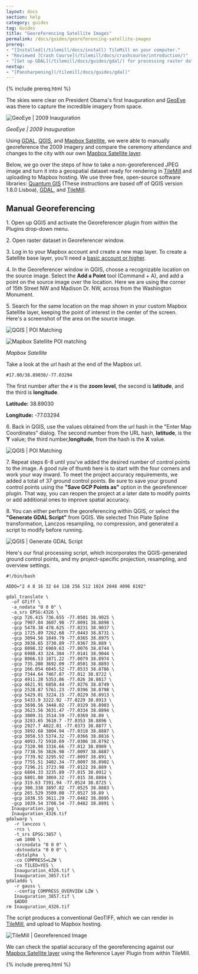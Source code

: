 ```yaml
---
layout: docs
section: help
category: guides
tag: Guides
title: "Georeferencing Satellite Images"
permalink: /docs/guides/georeferencing-satellite-images
prereq:
- "[Installed](/tilemill/docs/install) TileMill on your computer."
- "Reviewed [Crash Course](/tilemill/docs/crashcourse/introduction/)"
- "[Set up GDAL](/tilemill/docs/guides/gdal/) for processing raster data in the terminal."
nextup:
- "[Pansharpening](/tilemill/docs/guides/gdal)"
---
```


{% include prereq.html %}

The skies were clear on President Obama's first Inauguration and  [GeoEye](http://geoeye.com/CorpSite/) was there to capture the incredible imagery from space.

![GeoEye | 2009 Inauguration](http://farm9.staticflickr.com/8354/8380566083_f2e66936a9_o.jpg)

*GeoEye | 2009 Inauguration*
<!--more-->

Using [GDAL](http://www.gdal.org/), [QGIS](http://www.qgis.org), and [Mapbox Satellite](http://mapbox.com/blog/mapbox-satellite/), we were able to manually georeference the 2009 imagery and compare the ceremony attendance and changes to the city with our own [Mapbox Satellite layer](http://mapbox.com/blog/mapbox-satellite/).

Below, we go over the steps of how to take a non-georeferenced JPEG image and turn it into a geospatial dataset ready for rendering in [TileMill](http://mapbox.com/tilemill/) and uploading to Mapbox hosting. We use three free, open-source software libraries: [Quantum GIS](http://hub.qgis.org/projects/quantum-gis/wiki/Download) (These instructions are based off of QGIS version 1.8.0 Lisboa), [GDAL](http://www.gdal.org/), and [TileMill](http://mapbox.com/tilemill/).

## Manual Georeferencing ##

1\. Open up QGIS and activate the Georeferencer plugin from within the Plugins drop-down menu.

2\. Open raster dataset in Georeferencer window.

3\. Log in to your Mapbox account and create a new map layer. To create a Satellite base layer, you'll need a [basic account or higher](http://mapbox.com/plans/).

4\. In the Georeferencer window in QGIS, choose a recognizable location on the source image. Select the **Add a Point** tool (Command + A), and add a point on the source image over the location. Here we are using the corner of 15th Street NW and Madison Dr. NW, across from the Washington Monument.

5\. Search for the same location on the map shown in your custom Mapbox Satellite layer, keeping the point of interest in the center of the screen.  Here's a screenshot of the area on the source image.

![QGIS | POI Matching](http://farm9.staticflickr.com/8046/8380963926_b3a0689e17_b.jpg)

![Mapbox Satellite POI matching](http://farm9.staticflickr.com/8196/8383025229_89875305ce_b.jpg)


*Mapbox Satellite*


Take a look at the url hash at the end of the Mapbox url.


    #17.00/38.89030/-77.03294


The first number after the <code>#</code> is the **zoom level**, the second is **latitude**, and the third is **longitude**.

**Latitude:** 38.89030

**Longitude:** -77.03294

6\. Back in QGIS, use the values obtained from the url hash in the "Enter Map Coordinates" dialog. The second number from the URL hash, **latitude**, is the **Y** value; the third number,**longitude**, from the hash is the **X** value.

![QGIS | POI Matching](http://farm9.staticflickr.com/8193/8381021830_bd4d8d81e0_b.jpg)

7\. Repeat steps 6-8 until you've added the desired number of control points to the image. A good rule of thumb here is to start with the four corners and work your way inward. To meet the project accuracy requirements, we added a total of 37 ground control points. Be sure to save your ground control points using the **"Save GCP Points as"** option in the georeferencer plugin. That way, you can reopen the project at a later date to modify points or add additional ones to improve spatial accuracy.

8\. You can either perform the georeferencing within QGIS, or select the **"Generate GDAL Script"** from QGIS. We selected Thin Plate Spline transformation, Lanczos resampling, no compression, and generated a script to modify before running.

![QGIS | Generate GDAL Script](http://farm9.staticflickr.com/8232/8381188430_f6e186bcb4_o.png)

Here's our final processing script, which incorporates the QGIS-generated ground control points, and my project-specific projection, resampling, and overview settings.


    #!/bin/bash

    ADDO="2 4 8 16 32 64 128 256 512 1024 2048 4096 8192"

    gdal_translate \
      -of GTiff \
      -a_nodata "0 0 0" \
      -a_srs EPSG:4326 \
      -gcp 726.415 736.655 -77.0501 38.9025 \
      -gcp 7907.04 3607.98 -77.0091 38.8898 \
      -gcp 5478.38 478.625 -77.0231 38.9037 \
      -gcp 1725.89 7262.68 -77.0443 38.8731 \
      -gcp 3094.56 1849.79 -77.0365 38.8975 \
      -gcp 3038.65 3730.89 -77.0367 38.889 \
      -gcp 8098.32 6969.63 -77.0076 38.8744 \
      -gcp 6988.43 324.384 -77.0141 38.9044 \
      -gcp 8066.53 1871.22 -77.0079 38.8974 \
      -gcp 735.208 3692.09 -77.0501 38.8893 \
      -gcp 166.054 6045.52 -77.0533 38.8786 \
      -gcp 7344.64 7467.87 -77.012 38.8722 \
      -gcp 4911.28 5353.86 -77.026 38.8817 \
      -gcp 4621.91 6858.44 -77.0276 38.8749 \
      -gcp 2528.87 5761.23 -77.0396 38.8798 \
      -gcp 5429.01 3224.15 -77.0229 38.8913 \
      -gcp 5433.9 3222.92 -77.0229 38.8913 \
      -gcp 3698.56 3448.02 -77.0329 38.8903 \
      -gcp 3623.56 3631.47 -77.0334 38.8894 \
      -gcp 3009.31 3514.59 -77.0369 38.89 \
      -gcp 3283.65 3610.7 -77.0353 38.8896 \
      -gcp 2927.7 4022.01 -77.0373 38.8877 \
      -gcp 3892.68 3804.94 -77.0318 38.8887 \
      -gcp 3058.53 5374.32 -77.0366 38.8816 \
      -gcp 4093.72 5910.69 -77.0306 38.8792 \
      -gcp 7320.98 3316.66 -77.012 38.8909 \
      -gcp 7738.56 3826.98 -77.0097 38.8887 \
      -gcp 7739.92 3295.92 -77.0097 38.891 \
      -gcp 7755.51 3482.34 -77.0097 38.8902 \
      -gcp 7296.21 3723.98 -77.0122 38.889 \
      -gcp 6804.33 3235.89 -77.015 38.8912 \
      -gcp 6801.08 3869.32 -77.015 38.8884 \
      -gcp 319.63 7391.94 -77.0524 38.8725 \
      -gcp 300.338 3897.82 -77.0525 38.8883 \
      -gcp 265.529 3509.08 -77.0527 38.89 \
      -gcp 1038.55 3611.29 -77.0482 38.8895 \
      -gcp 1039.54 3708.54 -77.0482 38.8891 \
      Inauguration.jpg \
      Inauguration_4326.tif
    gdalwarp \
       -r lanczos \
       -rcs \
       -t_srs EPSG:3857 \
       -wm 1000 \
       -srcnodata "0 0 0" \
       -dstnodata "0 0 0" \
       -dstalpha  \
       -co COMPRESS=LZW \
       -co TILED=YES \
       Inauguration_4326.tif \
       Inauguration_3857.tif
    gdaladdo \
       -r gauss \
       --config COMPRESS_OVERVIEW LZW \
       Inauguration_3857.tif \
       $ADDO
    rm Inauguration_4326.tif



The script produces a conventional GeoTIFF, which we can render in [TileMill](http://mapbox.com/tilemill/), and upload to Mapbox hosting.


![TileMill | Georeferenced Image](http://farm9.staticflickr.com/8502/8380218977_f45a5a7532_o.png)

We can check the spatial accuracy of the georeferencing against our [Mapbox Satellite layer](mapbox.com/blog/mapbox-satellite/) using the Reference Layer Plugin from within TileMill.


{% include prereq.html %}